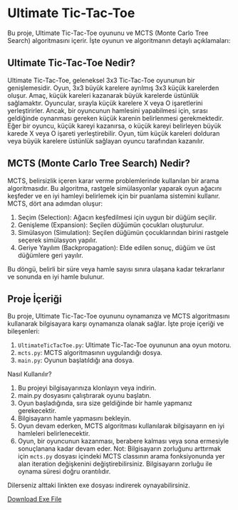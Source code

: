 # Ultimate Tic-Tac-Toe

Bu proje, Ultimate Tic-Tac-Toe oyununu ve MCTS (Monte Carlo Tree Search) algoritmasını içerir. İşte oyunun ve algoritmanın detaylı açıklamaları:

## Ultimate Tic-Tac-Toe Nedir?

Ultimate Tic-Tac-Toe, geleneksel 3x3 Tic-Tac-Toe oyununun bir genişlemesidir. Oyun, 3x3 büyük karelere ayrılmış 3x3 küçük karelerden oluşur. Amaç, küçük kareleri kazanarak büyük karelerde üstünlük sağlamaktır. Oyuncular, sırayla küçük karelere X veya O işaretlerini yerleştirirler. Ancak, bir oyuncunun hamlesini yapabilmesi için, sırası geldiğinde oynanması gereken küçük karenin belirlenmesi gerekmektedir. Eğer bir oyuncu, küçük kareyi kazanırsa, o küçük kareyi belirleyen büyük karede X veya O işareti yerleştirebilir. Oyun, tüm küçük kareleri dolduran veya büyük karelere üstünlük sağlayan oyuncu tarafından kazanılır.

## MCTS (Monte Carlo Tree Search) Nedir?

MCTS, belirsizlik içeren karar verme problemlerinde kullanılan bir arama algoritmasıdır. Bu algoritma, rastgele simülasyonlar yaparak oyun ağacını keşfeder ve en iyi hamleyi belirlemek için bir puanlama sistemini kullanır. MCTS, dört ana adımdan oluşur:

1. Seçim (Selection): Ağacın keşfedilmesi için uygun bir düğüm seçilir.
2. Genişleme (Expansion): Seçilen düğümün çocukları oluşturulur.
3. Simülasyon (Simulation): Seçilen düğümün çocuklarından birini rastgele seçerek simülasyon yapılır.
4. Geriye Yayılım (Backpropagation): Elde edilen sonuç, düğüm ve üst düğümlere geri yayılır.

Bu döngü, belirli bir süre veya hamle sayısı sınıra ulaşana kadar tekrarlanır ve sonunda en iyi hamle bulunur.

## Proje İçeriği

Bu proje, Ultimate Tic-Tac-Toe oyununu oynamanıza ve MCTS algoritmasını kullanarak bilgisayara karşı oynamanıza olanak sağlar. İşte proje içeriği ve bileşenleri:

1. `UltimateTicTacToe.py`: Ultimate Tic-Tac-Toe oyununun ana oyun motoru.
2. `mcts.py`: MCTS algoritmasının uygulandığı dosya.
3. `main.py`: Oyunun başlatıldığı ana dosya.

Nasıl Kullanılır?
1. Bu projeyi bilgisayarınıza klonlayın veya indirin.
2. main.py dosyasını çalıştırarak oyunu başlatın.
3. Oyun başladığında, sıra size geldiğinde bir hamle yapmanız gerekecektir.
4. Bilgisayarın hamle yapmasını bekleyin.
5. Oyun devam ederken, MCTS algoritması kullanılarak bilgisayarın en iyi hamleleri belirlenecektir.
6. Oyun, bir oyuncunun kazanması, berabere kalması veya sona ermesiyle sonuçlanana kadar devam eder.
Not: Bilgisayarın zorluğunu arttırmak için `mcts.py` dosyası içindeki MCTS classının arama fonksiyonunda yer alan iteration değişkenini değiştirebilirsiniz. Bilgisayarın zorluğu ile oynama süresi doğru orantılıdır.

Dilerseniz alttaki linkten exe dosyası indirerek oynayabilirsiniz.

[Download Exe File](https://github.com/RecepTahirGunlu/MCTS-ile-Ultimate-Tic-Tac-Toe/blob/master/download%20exe/main.exe)

